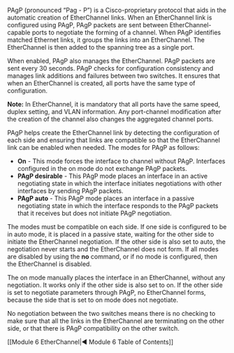 PAgP (pronounced “Pag - P”) is a Cisco-proprietary protocol that aids in the automatic creation of EtherChannel links. When an EtherChannel link is configured using PAgP, PAgP packets are sent between EtherChannel-capable ports to negotiate the forming of a channel. When PAgP identifies matched Ethernet links, it groups the links into an EtherChannel. The EtherChannel is then added to the spanning tree as a single port.

When enabled, PAgP also manages the EtherChannel. PAgP packets are sent every 30 seconds. PAgP checks for configuration consistency and manages link additions and failures between two switches. It ensures that when an EtherChannel is created, all ports have the same type of configuration.

**Note:** In EtherChannel, it is mandatory that all ports have the same speed, duplex setting, and VLAN information. Any port-channel modification after the creation of the channel also changes the aggregated channel ports.

PAgP helps create the EtherChannel link by detecting the configuration of each side and ensuring that links are compatible so that the EtherChannel link can be enabled when needed. The modes for PAgP as follows:

- **On** - This mode forces the interface to channel without PAgP. Interfaces configured in the on mode do not exchange PAgP packets.
- **PAgP desirable** - This PAgP mode places an interface in an active negotiating state in which the interface initiates negotiations with other interfaces by sending PAgP packets.
- **PAgP auto** - This PAgP mode places an interface in a passive negotiating state in which the interface responds to the PAgP packets that it receives but does not initiate PAgP negotiation.

The modes must be compatible on each side. If one side is configured to be in auto mode, it is placed in a passive state, waiting for the other side to initiate the EtherChannel negotiation. If the other side is also set to auto, the negotiation never starts and the EtherChannel does not form. If all modes are disabled by using the **no** command, or if no mode is configured, then the EtherChannel is disabled.

The on mode manually places the interface in an EtherChannel, without any negotiation. It works only if the other side is also set to on. If the other side is set to negotiate parameters through PAgP, no EtherChannel forms, because the side that is set to on mode does not negotiate.

No negotiation between the two switches means there is no checking to make sure that all the links in the EtherChannel are terminating on the other side, or that there is PAgP compatibility on the other switch.

[[Module 6 EtherChannel|◀ Module 6 Table of Contents]]